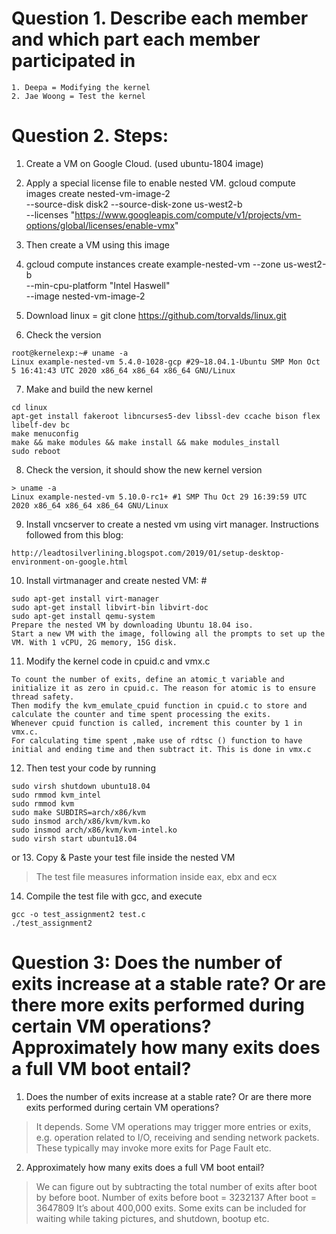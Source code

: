 # Question 1. Describe each member and which part each member participated in
	1. Deepa = Modifying the kernel
	2. Jae Woong = Test the kernel

# Question 2. Steps:
1. Create a VM on Google Cloud. (used ubuntu-1804 image)
2. Apply a special license file to enable nested VM.
	gcloud compute images create nested-vm-image-2 \
	--source-disk disk2 --source-disk-zone us-west2-b \
  	--licenses "https://www.googleapis.com/compute/v1/projects/vm-options/global/licenses/enable-vmx"
3. Then create a VM using this image

4. gcloud compute instances create example-nested-vm --zone us-west2-b \
              --min-cpu-platform "Intel Haswell" \
              	--image nested-vm-image-2
5. Download linux = git clone https://github.com/torvalds/linux.git
6. Check the version
```
root@kernelexp:~# uname -a
Linux example-nested-vm 5.4.0-1028-gcp #29~18.04.1-Ubuntu SMP Mon Oct 5 16:41:43 UTC 2020 x86_64 x86_64 x86_64 GNU/Linux
```

7. Make and build the new kernel
```
cd linux
apt-get install fakeroot libncurses5-dev libssl-dev ccache bison flex libelf-dev bc
make menuconfig
make && make modules && make install && make modules_install
sudo reboot
```

8. Check the version, it should show the new kernel version
```
> uname -a
Linux example-nested-vm 5.10.0-rc1+ #1 SMP Thu Oct 29 16:39:59 UTC 2020 x86_64 x86_64 x86_64 GNU/Linux
```
9. Install vncserver to create a nested vm using virt manager. Instructions followed from this blog:
```
http://leadtosilverlining.blogspot.com/2019/01/setup-desktop-environment-on-google.html
```
10. Install virtmanager and create nested VM: # 
```
sudo apt-get install virt-manager 
sudo apt-get install libvirt-bin libvirt-doc 
sudo apt-get install qemu-system 
Prepare the nested VM by downloading Ubuntu 18.04 iso. 
Start a new VM with the image, following all the prompts to set up the VM. With 1 vCPU, 2G memory, 15G disk.
```

11. Modify the kernel code in cpuid.c and vmx.c
```
To count the number of exits, define an atomic_t variable and initialize it as zero in cpuid.c. The reason for atomic is to ensure thread safety. 
Then modify the kvm_emulate_cpuid function in cpuid.c to store and calculate the counter and time spent processing the exits.
Whenever cpuid function is called, increment this counter by 1 in vmx.c.
For calculating time spent ,make use of rdtsc () function to have initial and ending time and then subtract it. This is done in vmx.c
```
12. Then test your code by running
```
sudo virsh shutdown ubuntu18.04
sudo rmmod kvm_intel
sudo rmmod kvm
sudo make SUBDIRS=arch/x86/kvm
sudo insmod arch/x86/kvm/kvm.ko
sudo insmod arch/x86/kvm/kvm-intel.ko
sudo virsh start ubuntu18.04
```

or 
13. Copy & Paste your test file inside the nested VM
> The test file measures information inside eax, ebx and ecx

14. Compile the test file with gcc, and execute
```
gcc -o test_assignment2 test.c
./test_assignment2
```

# Question 3: Does the number of exits increase at a stable rate? Or are there more exits performed during certain VM operations?  Approximately how many exits does a full VM boot entail?
1. Does the number of exits increase at a stable rate? Or are there more exits performed during certain VM operations?
> It depends. Some VM operations may trigger more entries or exits, e.g. operation related to I/O, receiving and sending network packets. These typically may invoke more exits for Page Fault etc.
2. Approximately how many exits does a full VM boot entail?
> We can figure out by subtracting the total number of exits after boot by before boot. Number of exits before boot = 3232137 After boot = 3647809 It’s about 400,000 exits. Some exits can be included for waiting while taking pictures, and shutdown, bootup etc.

